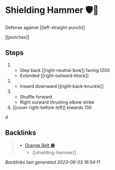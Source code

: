 # Shielding Hammer 🛡️🔨

Defense against [[left-straight-punch]]

[[punches]]

## Steps

1. - Step back [[right-neutral-bow]] facing 1200
   - Extended [[right-outward-block]]
2. - Inward downward [[right-back-knuckle]]
3. - Shuffle forward
   - Right outward thrusting elbow strike
4. [[cover-right-before-left]] towards 130

d

## Backlinks

> - [Orange Belt 🟠](..\belts\orange.md)
>   - [[shielding-hammer]]

_Backlinks last generated 2023-06-03 16:54:11_
